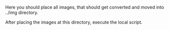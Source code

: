 Here you should place all images, that should get converted and moved into ../img directory.

After placing the images at this directory, execute the local script.
